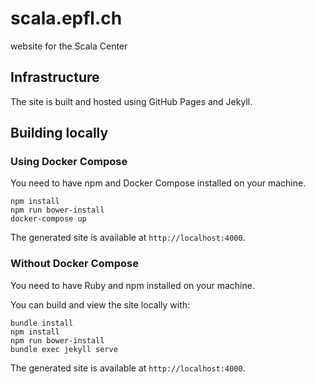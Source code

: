 # scala.epfl.ch

website for the Scala Center

## Infrastructure

The site is built and hosted using GitHub Pages and Jekyll.

## Building locally

### Using Docker Compose

You need to have npm and Docker Compose installed on your machine.

```
npm install
npm run bower-install
docker-compose up
```

The generated site is available at `http://localhost:4000`.

### Without Docker Compose

You need to have Ruby and npm installed on your machine.

You can build and view the site locally with:

```
bundle install
npm install
npm run bower-install
bundle exec jekyll serve
```

The generated site is available at `http://localhost:4000`.
